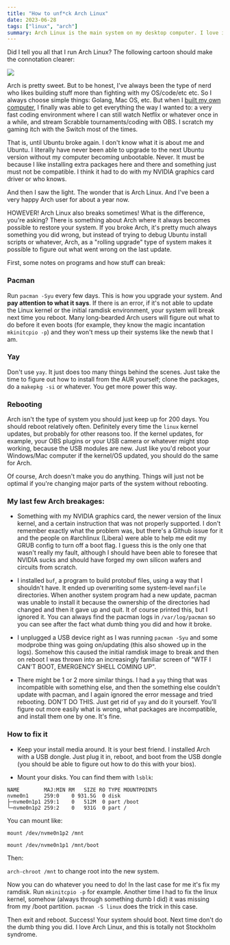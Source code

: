```yaml
---
title: "How to unf*ck Arch Linux"
date: 2023-06-28
tags: ["linux", "arch"]
summary: Arch Linux is the main system on my desktop computer. I love it but sometimes it screws up. Here are some tricks for unscrewing it up.
---
```


Did I tell you all that I run Arch Linux? The following cartoon should make the
connotation clearer:

![](https://i.kym-cdn.com/photos/images/newsfeed/002/243/374/ae2.jpg)

Arch is pretty sweet. But to be honest, I've always been the type of nerd who likes building stuff more than fighting with my OS/code/etc etc. So I always choose simple things: Golang, Mac OS, etc. But when I [built my own computer](/posts/2022-05-13-linux-on-desktop/), I finally was able to get everything the way I wanted to: a very fast coding environment where I can still watch Netflix or whatever once in a while, and stream Scrabble tournaments/coding with OBS. I scratch my gaming itch with the Switch most of the times.

That is, until Ubuntu broke again. I don't know what it is about me and Ubuntu. I literally have never been able to upgrade to the next Ubuntu version without my computer becoming unbootable. Never. It must be because I like installing extra packages here and there and something just must not be compatible. I think it had to do with my NVIDIA graphics card driver or who knows.

And then I saw the light. The wonder that is Arch Linux. And I've been a very happy Arch user for about a year now.

HOWEVER! Arch Linux also breaks sometimes! What is the difference, you're asking? There is something about Arch where it always becomes possible to restore your system. If you broke Arch, it's pretty much always something you did wrong, but instead of trying to debug Ubuntu install scripts or whatever, Arch, as a "rolling upgrade" type of system makes it possible to figure out what went wrong on the last update.

First, some notes on programs and how stuff can break:

### Pacman

Run `pacman -Syu` every few days. This is how you upgrade your system. And **pay attention to what it says**. If there is an error, if it's not able to update the Linux kernel or the initial ramdisk environment, your system will break next time you reboot. Many long-bearded Arch users will figure out what to do before it even boots (for example, they know the magic incantation `mkinitcpio -p`) and they won't mess up their systems like the newb that I am.

### Yay

Don't use `yay`. It just does too many things behind the scenes. Just take the time to figure out how to install from the AUR yourself; clone the packages, do a `makepkg -si` or whatever. You get more power this way.

### Rebooting

Arch isn't the type of system you should just keep up for 200 days. You should reboot relatively often. Definitely every time the `linux` kernel updates, but probably for other reasons too. If the kernel updates, for example, your OBS plugins or your USB camera or whatever might stop working, because the USB modules are new. Just like you'd reboot your Windows/Mac computer if the kernel/OS updated, you should do the same for Arch.

Of course, Arch doesn't make you do anything. Things will just not be optimal if you're changing major parts of the system without rebooting.

### My last few Arch breakages:

- Something with my NVIDIA graphics card, the newer version of the linux kernel, and a certain instruction that was not properly supported. I don't remember exactly what the problem was, but there's a Github issue for it and the people on #archlinux (Libera) were able to help me edit my GRUB config to turn off a boot flag. I guess this is the only one that wasn't really my fault, although I should have been able to foresee that NVIDIA sucks and should have forged my own silicon wafers and circuits from scratch.

- I installed `buf`, a program to build protobuf files, using a way that I shouldn't have. It ended up overwriting some system-level `manfile` directories. When another system program had a new update, pacman was unable to install it because the ownership of the directories had changed and then it gave up and quit. It of course printed this, but I ignored it. You can always find the pacman logs in `/var/log/pacman` so you can see after the fact what dumb thing you did and how it broke.

- I unplugged a USB device right as I was running `pacman -Syu` and some modprobe thing was going on/updating (this also showed up in the logs). Somehow this caused the initial ramdisk image to break and then on reboot I was thrown into an increasingly familiar screen of "WTF I CAN'T BOOT, EMERGENCY SHELL COMING UP".

- There might be 1 or 2 more similar things. I had a `yay` thing that was incompatible with something else, and then the something else couldn't update with pacman, and I again ignored the error message and tried rebooting. DON'T DO THIS. Just get rid of `yay` and do it yourself. You'll figure out more easily what is wrong, what packages are incompatible, and install them one by one. It's fine.

### How to fix it

- Keep your install media around. It is your best friend. I installed Arch with a USB dongle. Just plug it in, reboot, and boot from the USB dongle (you should be able to figure out how to do this with your bios).

- Mount your disks. You can find them with `lsblk`:

```
NAME        MAJ:MIN RM   SIZE RO TYPE MOUNTPOINTS
nvme0n1     259:0    0 931.5G  0 disk
├─nvme0n1p1 259:1    0   512M  0 part /boot
└─nvme0n1p2 259:2    0   931G  0 part /
```

You can mount like:

`mount /dev/nvme0n1p2 /mnt`

`mount /dev/nvme0n1p1 /mnt/boot`

Then:

`arch-chroot /mnt` to change root into the new system.

Now you can do whatever you need to do! In the last case for me it's fix my ramdisk. Run `mkinitcpio -p` for example. Another time I had to fix the linux kernel, somehow (always through something dumb I did) it was missing from my /boot partition. `pacman -S linux` does the trick in this case.

Then exit and reboot. Success! Your system should boot. Next time don't do the dumb thing you did. I love Arch Linux, and this is totally not Stockholm syndrome.